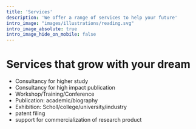 ```yaml
---
title: 'Services'
description: 'We offer a range of services to help your future'
intro_image: "images/illustrations/reading.svg"
intro_image_absolute: true
intro_image_hide_on_mobile: false
---
```


# Services that grow with your dream

- Consultancy for higher study
- Consultancy for high impact publication
- Workshop/Training/Conference
- Publication: academic/biography
- Exhibition: Scholl/college/university/industry
- patent filing
- support for commercialization of research product